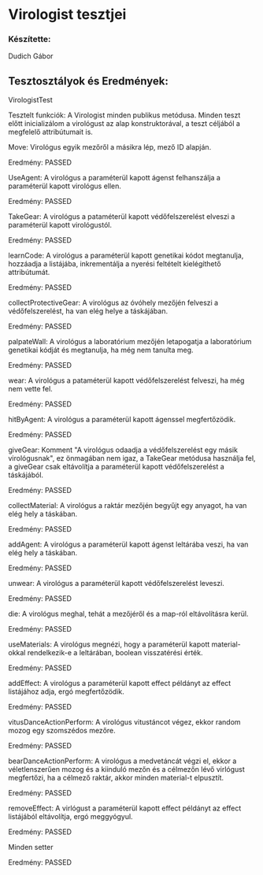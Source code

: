 # Virologist tesztjei

### Készítette: 
Dudich Gábor

## Tesztosztályok és Eredmények: 
VirologistTest

Tesztelt funkciók: A Virologist minden publikus metódusa.
Minden teszt előtt inicializálom a virológust az alap konstruktorával, a teszt céljából a megfelelő attribútumait is.

Move: Virológus egyik mezőről a másikra lép, mező ID alapján.

Eredmény: PASSED

UseAgent: A virológus a paraméterül kapott ágenst felhanszálja a paraméterül kapott virológus ellen.

Eredmény: PASSED

TakeGear: A virológus a pataméterül kapott védőfelszerelést elveszi a paraméterül kapott virológustól.

Eredmény: PASSED

learnCode: A virológus a paraméterül kapott genetikai kódot megtanulja, hozzáadja a listájába, inkrementálja  a nyerési feltételt kielégíthető attribútumát.

Eredmény: PASSED

collectProtectiveGear: A virológus az óvóhely mezőjén felveszi a védőfelszerelést, ha van elég helye a táskájában.

Eredmény: PASSED

palpateWall: A virológus a laboratórium mezőjén letapogatja a laboratórium genetikai kódját és megtanulja, ha még nem tanulta meg.

Eredmény: PASSED

wear: A virológus a pataméterül kapott védőfelszerelést felveszi, ha még nem vette fel.

Eredmény: PASSED

hitByAgent: A virológus a paraméterül kapott ágenssel megfertőzödik.

Eredmény: PASSED

giveGear: Komment "A virológus odaadja a védőfelszerelést egy másik virológusnak", ez önmagában nem igaz, a TakeGear metódusa használja fel, a giveGear csak eltávolítja a paraméterül kapott védőfelszerelést a táskájából.

Eredmény: PASSED

collectMaterial: A virológus a raktár mezőjén begyűjt egy anyagot, ha van elég hely a táskában.

Eredmény: PASSED

addAgent: A virológus a paraméterül kapott ágenst leltárába veszi, ha van elég hely a táskában.

Eredmény: PASSED

unwear: A virológus a paraméterül kapott védőfelszerelést leveszi.

Eredmény: PASSED

die: A virológus meghal, tehát a mezőjéről és a map-ról eltávolításra kerül.

Eredmény: PASSED

useMaterials: A virológus megnézi, hogy a paraméterül kapott material-okkal rendelkezik-e a leltárában, boolean visszatérési érték.

Eredmény: PASSED

addEffect: A virológus a paraméterül kapott effect példányt az effect listájához adja, ergó megfertőzödik.

Eredmény: PASSED

vitusDanceActionPerform: A virológus vitustáncot végez, ekkor random mozog egy szomszédos mezőre.

Eredmény: PASSED

bearDanceActionPerform: A virológus a medvetáncát végzi el, ekkor a véletlenszerűen mozog és a kiinduló mezőn és a célmezőn lévő virlógust megfertőzi, ha a célmező raktár, akkor minden material-t elpusztít.

Eredmény: PASSED

removeEffect: A virlógust a paraméterül kapott effect példányt az effect listájából eltávolítja, ergó meggyógyul.

Eredmény: PASSED



Minden setter

Eredmény: PASSED

